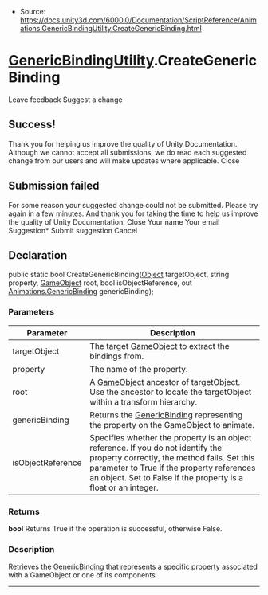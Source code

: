 * Source: https://docs.unity3d.com/6000.0/Documentation/ScriptReference/Animations.GenericBindingUtility.CreateGenericBinding.html

#  [GenericBindingUtility](https://docs.unity3d.com/6000.0/Documentation/ScriptReference/Animations.GenericBindingUtility.html).CreateGenericBinding
Leave feedback
Suggest a change
## Success!
Thank you for helping us improve the quality of Unity Documentation. Although we cannot accept all submissions, we do read each suggested change from our users and will make updates where applicable.
Close
## Submission failed
For some reason your suggested change could not be submitted. Please <a>try again</a> in a few minutes. And thank you for taking the time to help us improve the quality of Unity Documentation.
Close
Your name Your email Suggestion* Submit suggestion
Cancel
## Declaration
public static bool CreateGenericBinding([Object](https://docs.unity3d.com/6000.0/Documentation/ScriptReference/Object.html) targetObject, string property, [GameObject](https://docs.unity3d.com/6000.0/Documentation/ScriptReference/GameObject.html) root, bool isObjectReference, out [Animations.GenericBinding](https://docs.unity3d.com/6000.0/Documentation/ScriptReference/Animations.GenericBinding.html) genericBinding); 
### Parameters
Parameter | Description  
---|---  
targetObject | The target [GameObject](https://docs.unity3d.com/6000.0/Documentation/ScriptReference/GameObject.html) to extract the bindings from.  
property | The name of the property.  
root | A [GameObject](https://docs.unity3d.com/6000.0/Documentation/ScriptReference/GameObject.html) ancestor of targetObject. Use the ancestor to locate the targetObject within a transform hierarchy.  
genericBinding | Returns the [GenericBinding](https://docs.unity3d.com/6000.0/Documentation/ScriptReference/Animations.GenericBinding.html) representing the property on the GameObject to animate.  
isObjectReference | Specifies whether the property is an object reference. If you do not identify the property correctly, the method fails. Set this parameter to True if the property references an object. Set to False if the property is a float or an integer.  
### Returns
**bool** Returns True if the operation is successful, otherwise False. 
### Description
Retrieves the [GenericBinding](https://docs.unity3d.com/6000.0/Documentation/ScriptReference/Animations.GenericBinding.html) that represents a specific property associated with a GameObject or one of its components.
* * *
